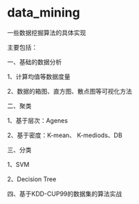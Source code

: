 # data_mining
一些数据挖掘算法的具体实现

主要包括：

一、基础的数据分析

1、计算均值等数据度量

2、数据的箱图、直方图、散点图等可视化方法

二、聚类

1、基于层次：Agenes

2、基于密度：K-mean、 K-mediods、DB

三、分类

1、SVM

2、Decision Tree

四、基于KDD-CUP99的数据集的算法实战




